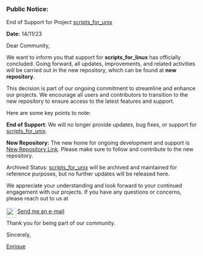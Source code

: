 ### Public Notice:

End of Support for Project [scripts_for_unix](https://github.com/eefloresb/scripts_for_unix)

**Date:** 14/11/23

Dear Community,

We want to inform you that support for **scripts_for_linux** has officially concluded. Going forward, all updates, improvements, and related activities will be carried out in the new repository, which can be found at __new repository__.

This decision is part of our ongoing commitment to streamline and enhance our projects. We encourage all users and contributors to transition to the new repository to ensure access to the latest features and support.

Here are some key points to note:

**End of Support**: We will no longer provide updates, bug fixes, or support for [scripts_for_unix](https://github.com/eefloresb/scripts_for_unix).

__New Repository:__ The new home for ongoing development and support is [New Repository Link](https://github.com/2000923/scripts). Please make sure to follow and contribute to the new repository.

Archived Status: [scripts_for_unix](https://github.com/eefloresb/scripts_for_unix) will be archived and maintained for reference purposes, but no further updates will be released here.

We appreciate your understanding and look forward to your continued engagement with our projects. If you have any questions or concerns, please reach out to us at
<br /><br />
<a href="mailto:2000923@unmsm.edu.pe">Send me an e-mail
  <img align="left" width="26px" src="https://raw.githubusercontent.com/gilbarbara/logos/main/logos/google-gmail.svg" />
</a>
<br/>

Thank you for being part of our community.

Sincerely,

[Enrique](https://www.linkedin.com/in/edwin-enrique-flores-bautista/)
